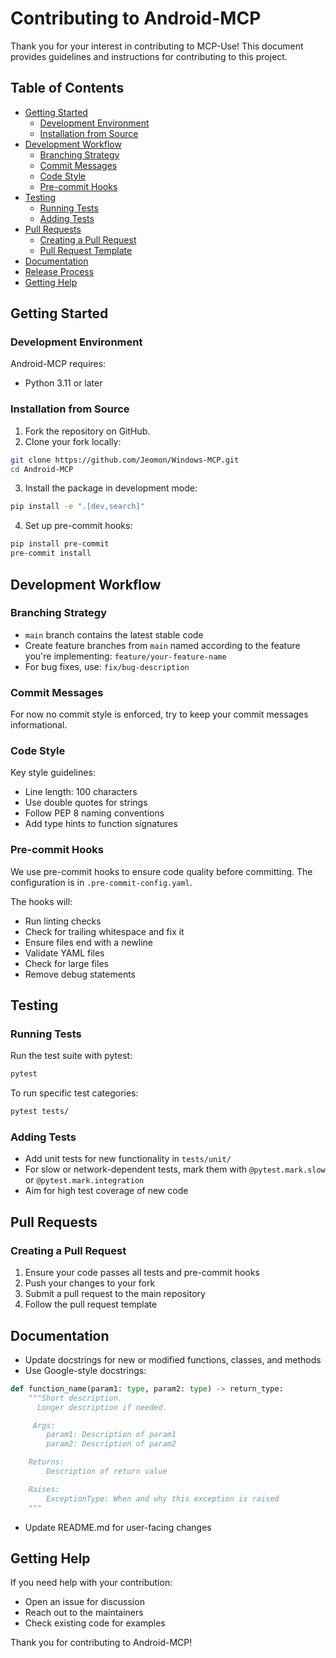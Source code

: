 # Contributing to Android-MCP

Thank you for your interest in contributing to MCP-Use! This document provides guidelines and instructions for contributing to this project.

## Table of Contents

- [Getting Started](#getting-started)
  - [Development Environment](#development-environment)
  - [Installation from Source](#installation-from-source)
- [Development Workflow](#development-workflow)
  - [Branching Strategy](#branching-strategy)
  - [Commit Messages](#commit-messages)
  - [Code Style](#code-style)
  - [Pre-commit Hooks](#pre-commit-hooks)
- [Testing](#testing)
  - [Running Tests](#running-tests)
  - [Adding Tests](#adding-tests)
- [Pull Requests](#pull-requests)
  - [Creating a Pull Request](#creating-a-pull-request)
  - [Pull Request Template](#pull-request-template)
- [Documentation](#documentation)
- [Release Process](#release-process)
- [Getting Help](#getting-help)

## Getting Started

### Development Environment

Android-MCP requires:
- Python 3.11 or later

### Installation from Source

1. Fork the repository on GitHub.
2. Clone your fork locally:

```bash
git clone https://github.com/Jeomon/Windows-MCP.git
cd Android-MCP
```

3. Install the package in development mode:

```bash
pip install -e ".[dev,search]"
```

4. Set up pre-commit hooks:

```bash
pip install pre-commit
pre-commit install
```

## Development Workflow

### Branching Strategy

- `main` branch contains the latest stable code
- Create feature branches from `main` named according to the feature you're implementing: `feature/your-feature-name`
- For bug fixes, use: `fix/bug-description`

### Commit Messages

For now no commit style is enforced, try to keep your commit messages informational.

### Code Style

Key style guidelines:

- Line length: 100 characters
- Use double quotes for strings
- Follow PEP 8 naming conventions
- Add type hints to function signatures

### Pre-commit Hooks

We use pre-commit hooks to ensure code quality before committing. The configuration is in `.pre-commit-config.yaml`.

The hooks will:

- Run linting checks
- Check for trailing whitespace and fix it
- Ensure files end with a newline
- Validate YAML files
- Check for large files
- Remove debug statements

## Testing

### Running Tests

Run the test suite with pytest:

```bash
pytest
```

To run specific test categories:

```bash
pytest tests/
```

### Adding Tests

- Add unit tests for new functionality in `tests/unit/`
- For slow or network-dependent tests, mark them with `@pytest.mark.slow` or `@pytest.mark.integration`
- Aim for high test coverage of new code

## Pull Requests

### Creating a Pull Request

1. Ensure your code passes all tests and pre-commit hooks
2. Push your changes to your fork
3. Submit a pull request to the main repository
4. Follow the pull request template

## Documentation

- Update docstrings for new or modified functions, classes, and methods
- Use Google-style docstrings:

```python
def function_name(param1: type, param2: type) -> return_type:
    """Short description.
      Longer description if needed.

     Args:
        param1: Description of param1
        param2: Description of param2

    Returns:
        Description of return value

    Raises:
        ExceptionType: When and why this exception is raised
    """
```

- Update README.md for user-facing changes

## Getting Help

If you need help with your contribution:

- Open an issue for discussion
- Reach out to the maintainers
- Check existing code for examples

Thank you for contributing to Android-MCP!